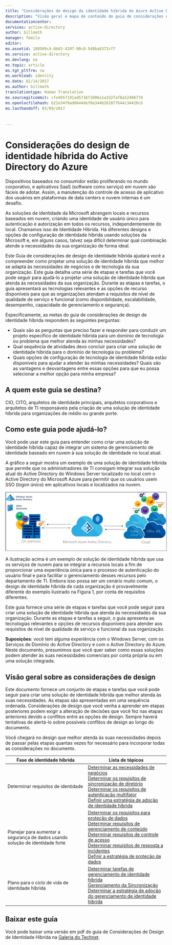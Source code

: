 ```yaml
---
title: "Considerações do design da identidade híbrida do Azure Active Directory - visão geral | Microsoft Docs"
description: "Visão geral e mapa de conteúdo do guia de considerações de design de identidade híbrida"
documentationcenter: 
services: active-directory
author: billmath
manager: femila
editor: 
ms.assetid: 100509c4-0b83-4207-90c8-549ba8372cf7
ms.service: active-directory
ms.devlang: na
ms.topic: article
ms.tgt_pltfrm: na
ms.workload: identity
ms.date: 02/14/2017
ms.author: billmath
translationtype: Human Translation
ms.sourcegitcommit: cfe4957191ad5716f1086a1a332faf6a52406770
ms.openlocfilehash: b22e34f9ad0644def8a344b261077b44c34420cb
ms.lasthandoff: 03/09/2017


---
```

# <a name="azure-active-directory-hybrid-identity-design-considerations"></a>Considerações do design de identidade híbrida do Active Directory do Azure
Dispositivos baseados no consumidor estão proliferando no mundo corporativo, e aplicativos SaaS (software como serviço) em nuvem são fáceis de adotar. Assim, a manutenção do controle de acesso de aplicativo dos usuários em plataformas de data centers e nuvem internas é um desafio.  

As soluções de identidade da Microsoft abrangem locais e recursos baseados em nuvem, criando uma identidade de usuário único para autenticação e autorização em todos os recursos, independentemente do local. Chamamos isso de Identidade Híbrida. Há diferentes designs e opções de configuração de identidade híbrida usando soluções da Microsoft e, em alguns casos, talvez seja difícil determinar qual combinação atende a necessidades da sua organização de forma ideal. 

Este Guia de considerações de design de identidade híbrida ajudará você a compreender como projetar uma solução de identidade híbrida que melhor se adapta às necessidades de negócios e de tecnologia da sua organização.  Este guia detalha uma série de etapas e tarefas que você pode seguir para ajudá-lo a projetar uma solução de identidade híbrida que atenda às necessidades da sua organização. Durante as etapas e tarefas, o guia apresentará as tecnologias relevantes e as opções de recurso disponíveis para que as organizações atendam a requisitos de nível de qualidade de serviço e funcional (como disponibilidade, escalabilidade, desempenho, capacidade de gerenciamento e segurança). 

Especificamente, as metas do guia de considerações de design de identidade híbrida respondem às seguintes perguntas: 

* Quais são as perguntas que preciso fazer e responder para conduzir um projeto específico de identidade híbrida para um domínio de tecnologia ou problema que melhor atenda às minhas necessidades?
* Qual sequência de atividades devo concluir para criar uma solução de identidade híbrida para o domínio de tecnologia ou problema? 
* Quais opções de configuração de tecnologia de identidade híbrida estão disponíveis para ajudar a atender às minhas necessidades? Quais são as vantagens e desvantagens entre essas opções para que eu possa selecionar a melhor opção para minha empresa?

## <a name="who-is-this-guide-intended-for"></a>A quem este guia se destina?
 CIO, CITO, arquitetos de identidade principais, arquitetos corporativos e arquitetos de TI responsáveis pela criação de uma solução de identidade híbrida para organizações de médio ou grande porte.

## <a name="how-can-this-guide-help-you"></a>Como este guia pode ajudá-lo?
Você pode usar este guia para entender como criar uma solução de identidade híbrida capaz de integrar um sistema de gerenciamento de identidade baseado em nuvem à sua solução de identidade no local atual. 

A gráfico a seguir mostra um exemplo de uma solução de identidade híbrida que permite que os administradores de TI consigam integrar sua solução atual do Active Directory do Windows Server localizado no local com o Active Directory do Microsoft Azure para permitir que os usuários usem SSO (logon único) em aplicativos locais e localizados na nuvem.

![](./media/hybrid-id-design-considerations/hybridID-example.png)

A ilustração acima é um exemplo de solução de identidade híbrida que usa os serviços de nuvem para se integrar a recursos locais a fim de proporcionar uma experiência única para o processo de autenticação do usuário final e para facilitar o gerenciamento desses recursos pelo departamento de TI. Embora isso possa ser um cenário muito comum, o design de identidade híbrida de cada organização é provavelmente diferente do exemplo ilustrado na Figura 1, por conta de requisitos diferentes. 

Este guia fornece uma série de etapas e tarefas que você pode seguir para criar uma solução de identidade híbrida que atenda às necessidades da sua organização. Durante as etapas e tarefas a seguir, o guia apresenta as tecnologias relevantes e opções de recursos disponíveis para atender aos requisitos de nível de qualidade de serviço e funcional da sua organização.

**Suposições**: você tem alguma experiência com o Windows Server, com os Serviços de Domínio do Active Directory e com o Active Directory do Azure. Neste documento, presumimos que você quer saber como essas soluções podem atender às suas necessidades comerciais por conta própria ou em uma solução integrada.

## <a name="design-considerations-overview"></a>Visão geral sobre as considerações de design
Este documento fornece um conjunto de etapas e tarefas que você pode seguir para criar uma solução de identidade híbrida que melhor atenda às suas necessidades. As etapas são apresentadas em uma sequência ordenada. Considerações de design que você venha a aprender em etapas posteriores podem exigir a alteração de decisões que você fez nas etapas anteriores devido a conflitos entre as opções de design. Sempre haverá tentativas de alertá-lo sobre possíveis conflitos de design ao longo do documento. 

Você chegará no design que melhor atenda às suas necessidades depois de passar pelas etapas quantas vezes for necessário para incorporar todas as considerações no documento. 

| Fase de identidade híbrida | Lista de tópicos |
| --- | --- |
| Determinar requisitos de identidade |[Determinar as necessidades de negócios](active-directory-hybrid-identity-design-considerations-business-needs.md)<br> [Determinar os requisitos de sincronização de diretório](active-directory-hybrid-identity-design-considerations-directory-sync-requirements.md)<br> [Determinar os requisitos de autenticação multifator](active-directory-hybrid-identity-design-considerations-multifactor-auth-requirements.md)<br> [Definir uma estratégia de adoção de identidade híbrida](active-directory-hybrid-identity-design-considerations-identity-adoption-strategy.md) |
| Planejar para aumentar a segurança de dados usando solução de identidade forte |[Determinar os requisitos para proteção de dados](active-directory-hybrid-identity-design-considerations-dataprotection-requirements.md) <br> [Determinar requisitos de gerenciamento de conteúdo](active-directory-hybrid-identity-design-considerations-contentmgt-requirements.md)<br> [Determinar requisitos de controle de acesso](active-directory-hybrid-identity-design-considerations-accesscontrol-requirements.md)<br> [Determinar requisitos de resposta a incidentes](active-directory-hybrid-identity-design-considerations-incident-response-requirements.md) <br> [Definir a estratégia de proteção de dados](active-directory-hybrid-identity-design-considerations-data-protection-strategy.md) |
| Plano para o ciclo de vida de identidade híbrida |[Determinar tarefas de gerenciamento de identidade híbrida](active-directory-hybrid-identity-design-considerations-hybrid-id-management-tasks.md) <br> [Gerenciamento da Sincronização](active-directory-hybrid-identity-design-considerations-hybrid-id-management-tasks.md)<br> [Determinar a estratégia de adoção do gerenciamento de identidade híbrida](active-directory-hybrid-identity-design-considerations-lifecycle-adoption-strategy.md) |

## <a name="download-this-guide"></a>Baixar este guia
Você pode baixar uma versão em pdf do guia de Considerações de Design de Identidade Híbrida na [Galeria do Technet](https://gallery.technet.microsoft.com/Azure-Hybrid-Identity-b06c8288). 


